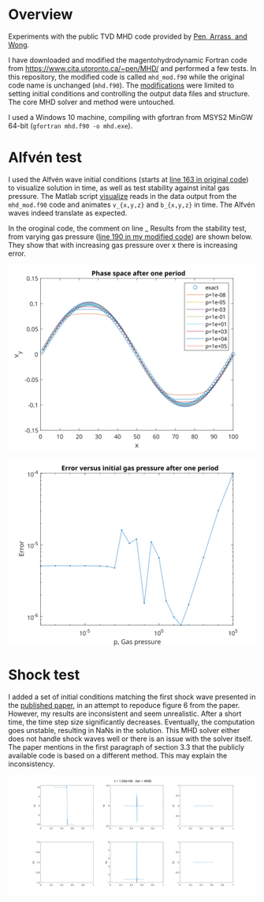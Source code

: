 # Overview

Experiments with the public TVD MHD code provided by [Pen, Arrass, and Wong](https://www.cita.utoronto.ca/~pen/MHD/).

I have downloaded and modified the magentohydrodynamic Fortran code from https://www.cita.utoronto.ca/~pen/MHD/ and performed a few tests.  In this repository, the modified code is called `mhd_mod.f90` while the original code name is unchanged (`mhd.f90`).  The [modifications](https://github.com/Ashton-Brown/TVD-MHD-by-Pen-et-al/blob/main/mhd.f90.diff) were limited to setting initial conditions and controlling the output data files and structure.  The core MHD solver and method were untouched.

I used a Windows 10 machine, compiling with gfortran from MSYS2 MinGW 64-bit (`gfortran mhd.f90 -o mhd.exe`).

# Alfvén test

I used the Alfvén wave initial conditions (starts at [line 163 in original code](https://github.com/Ashton-Brown/TVD-MHD-by-Pen-et-al/blob/main/mhd.f90#L163)) to visualize solution in time, as well as test stability against inital gas pressure.  The Matlab script [visualize](https://github.com/Ashton-Brown/TVD-MHD-by-Pen-et-al/blob/main/visualize.m) reads in the data output from the `mhd_mod.f90` code and animates `v_{x,y,z}` and `b_{x,y,z}` in time.  The Alfvén waves indeed translate as expected.

In the oroginal code, the comment on line _ Results from the stability test, from varying gas pressure ([line 190 in my modified code](https://github.com/Ashton-Brown/TVD-MHD-by-Pen-et-al/blob/main/mhd_mod.f90#L190)) are shown below.  They show that with increasing gas pressure over x there is increasing error.

![Error](https://github.com/Ashton-Brown/TVD-MHD-by-Pen-et-al/raw/main/AlvenTests/Error.svg)

![PhaseSpace](https://github.com/Ashton-Brown/TVD-MHD-by-Pen-et-al/raw/main/AlvenTests/PhaseSpace.svg)

# Shock test

I added a set of initial conditions matching the first shock wave presented in the [published paper](https://www.cita.utoronto.ca/~pen/MHD/mhdpaper.pdf), in an attempt to repoduce figure 6 from the paper.  However, my results are inconsistent and seem unrealistic.  After a short time, the time step size significantly decreases.  Eventually, the computation goes unstable, resulting in NaNs in the solution.  This MHD solver either does not handle shock waves well or there is an issue with the solver itself.  The paper mentions in the first paragraph of section 3.3 that the publicly available code is based on a different method.  This may explain the inconsistency.

![PhaseSpace](https://github.com/Ashton-Brown/TVD-MHD-by-Pen-et-al/raw/main/ShockTests/ShockFig6Issue.svg)
